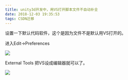 ```yaml
---
title: unity3d开发中，用VS打开脚本文件不自动补全
date: 2018-12-03 19:35:53
tags: CSDN迁移
---
```

  设置一下默认代码软件，这个是因为文件不是默认用VS打开的。

 进入Edit->Preferences

 ![](https://img-blog.csdnimg.cn/20181203193326988.png?x-oss-process=image/watermark,type_ZmFuZ3poZW5naGVpdGk,shadow_10,text_aHR0cHM6Ly9ibG9nLmNzZG4ubmV0L3FxXzQwODcxNDY2,size_16,color_FFFFFF,t_70)

 External Tools 把VS设成编辑器就可以了。

 ![](https://img-blog.csdnimg.cn/2018120319342351.png?x-oss-process=image/watermark,type_ZmFuZ3poZW5naGVpdGk,shadow_10,text_aHR0cHM6Ly9ibG9nLmNzZG4ubmV0L3FxXzQwODcxNDY2,size_16,color_FFFFFF,t_70)

 

   
 